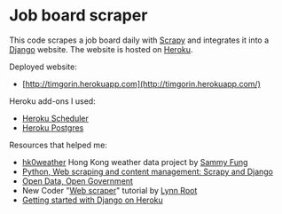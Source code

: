 # Job board scraper

This code scrapes a job board daily with [Scrapy](http://scrapy.org/) and integrates it into a [Django](https://www.djangoproject.com/) website. The website is hosted on [Heroku](https://www.heroku.com/).

Deployed website:

- [http://timgorin.herokuapp.com](http://timgorin.herokuapp.com/)

Heroku add-ons I used:

- [Heroku Scheduler](https://addons.heroku.com/scheduler)
- [Heroku Postgres](https://addons.heroku.com/heroku-postgresql)

Resources that helped me:

- [hk0weather](https://github.com/sammyfung/hk0weather) Hong Kong weather data project by [Sammy Fung](http://sammy.hk/)
- [Python, Web scraping and content management: Scrapy and Django](http://www.slideshare.net/sammyfung/python-web-scraping-and-content-management-scrapy-and-django)
- [Open Data, Open Government](http://www.slideshare.net/sammyfung/hk0weather-barcamp)
- New Coder "[Web scraper](http://newcoder.io/scrape/)" tutorial by [Lynn Root](http://www.roguelynn.com/)
- [Getting started with Django on Heroku](https://devcenter.heroku.com/articles/getting-started-with-django)
